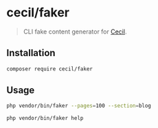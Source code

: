 # cecil/faker

> CLI fake content generator for [Cecil](https://cecil.app).

## Installation

```bash
composer require cecil/faker
```

## Usage

```bash
php vendor/bin/faker --pages=100 --section=blog
```

```bash
php vendor/bin/faker help
```

